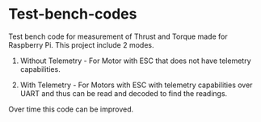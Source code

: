 # Test-bench-codes
Test bench code for measurement of Thrust and Torque made for Raspberry Pi. This project include 2 modes. 
1. Without Telemetry - For Motor with ESC that does not have telemetry capabilities.

2. With Telemetry - For Motors with ESC with telemetry capabilities over UART and thus can be read and decoded to find the readings.

Over time this code can be improved.
